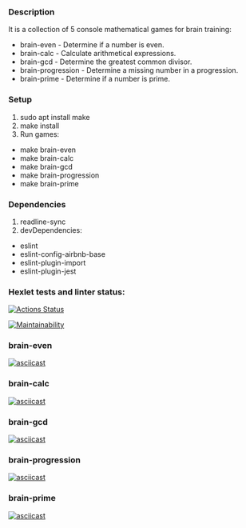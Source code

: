 ### Description

It is a collection of 5 console mathematical games for brain training:

- brain-even - Determine if a number is even.
- brain-calc - Calculate arithmetical expressions.
- brain-gcd - Determine the greatest common divisor.
- brain-progression - Determine a missing number in a progression.
- brain-prime - Determine if a number is prime.

### Setup

1. sudo apt install make
2. make install
3. Run games:

- make brain-even
- make brain-calc
- make brain-gcd
- make brain-progression
- make brain-prime

### Dependencies

1. readline-sync
2. devDependencies:

- eslint
- eslint-config-airbnb-base
- eslint-plugin-import
- eslint-plugin-jest

### Hexlet tests and linter status:

[![Actions Status](https://github.com/pavlovkeith/frontend-project-44/workflows/hexlet-check/badge.svg)](https://github.com/pavlovkeith/frontend-project-44/actions)

[![Maintainability](https://api.codeclimate.com/v1/badges/e4ca23d9face06cead91/maintainability)](https://codeclimate.com/github/pavlovkeith/frontend-project-44/maintainability)

### brain-even

[![asciicast](https://asciinema.org/a/KJhyRs8zLTQZHUFlUMbMNHZXj.svg)](https://asciinema.org/a/KJhyRs8zLTQZHUFlUMbMNHZXj)

### brain-calc

[![asciicast](https://asciinema.org/a/kVZpcx81Aw0NAId13Z6aospNw.svg)](https://asciinema.org/a/kVZpcx81Aw0NAId13Z6aospNw)

### brain-gcd

[![asciicast](https://asciinema.org/a/z6xm3NBvptMgMbK0OaeEoBDbT.svg)](https://asciinema.org/a/z6xm3NBvptMgMbK0OaeEoBDbT)

### brain-progression

[![asciicast](https://asciinema.org/a/7DQE61B1jHQKV077Lqsy2lJis.svg)](https://asciinema.org/a/7DQE61B1jHQKV077Lqsy2lJis)

### brain-prime

[![asciicast](https://asciinema.org/a/rQoQcMhP034rokTD6fIttSPuB.svg)](https://asciinema.org/a/rQoQcMhP034rokTD6fIttSPuB)
